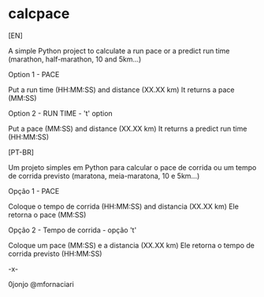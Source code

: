 # calcpace
[EN]

A simple Python project to calculate a run pace or a predict run time (marathon, half-marathon, 10 and 5km...)

Option 1 - PACE

Put a run time (HH:MM:SS) and distance (XX.XX km)
It returns a pace (MM:SS)

Option 2 - RUN TIME - 't' option 

Put a pace (MM:SS) and distance (XX.XX km)
It returns a predict run time (HH:MM:SS)

[PT-BR]

Um projeto simples em Python para calcular o pace de corrida ou um tempo de corrida previsto (maratona, meia-maratona, 10 e 5km...) 

Opção 1 - PACE

Coloque o tempo de corrida (HH:MM:SS) and distancia (XX.XX km)
Ele retorna o pace (MM:SS)

Opção 2 - Tempo de corrida - opção 't'

Coloque um pace (MM:SS) e a distancia (XX.XX km)
Ele retorna o tempo de corrida previsto (HH:MM:SS)

-x-

0jonjo @mfornaciari
